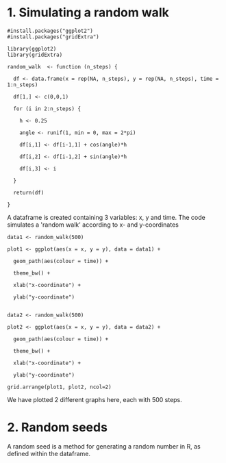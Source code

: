 # 1. Simulating a random walk
```{r}
#install.packages("ggplot2")
#install.packages("gridExtra")

library(ggplot2)
library(gridExtra)

random_walk  <- function (n_steps) {
  
  df <- data.frame(x = rep(NA, n_steps), y = rep(NA, n_steps), time = 1:n_steps)
  
  df[1,] <- c(0,0,1)
  
  for (i in 2:n_steps) {
    
    h <- 0.25
    
    angle <- runif(1, min = 0, max = 2*pi)
    
    df[i,1] <- df[i-1,1] + cos(angle)*h
    
    df[i,2] <- df[i-1,2] + sin(angle)*h
    
    df[i,3] <- i
    
  }
  
  return(df)
  
}
```
A dataframe is created containing 3 variables: x, y and time. The code simulates a 'random walk' according to x- and y-coordinates

```{r}
data1 <- random_walk(500)

plot1 <- ggplot(aes(x = x, y = y), data = data1) +
  
  geom_path(aes(colour = time)) +
  
  theme_bw() +
  
  xlab("x-coordinate") +
  
  ylab("y-coordinate")
```

```{r}

data2 <- random_walk(500)

plot2 <- ggplot(aes(x = x, y = y), data = data2) +
  
  geom_path(aes(colour = time)) +
  
  theme_bw() +
  
  xlab("x-coordinate") +
  
  ylab("y-coordinate")

grid.arrange(plot1, plot2, ncol=2)
```

We have plotted 2 different graphs here, each with 500 steps.


# 2. Random seeds

A random seed is a method for generating a random number in R, as defined within the dataframe.

